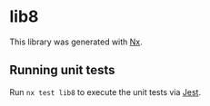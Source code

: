 # lib8

This library was generated with [Nx](https://nx.dev).


## Running unit tests

Run `nx test lib8` to execute the unit tests via [Jest](https://jestjs.io).


